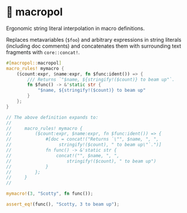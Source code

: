 # 🚨 macropol

Ergonomic string literal interpolation in macro definitions.

Replaces metavariables (`$foo`) and arbitrary expressions in string literals (including doc comments) and concatenates them with surrounding text fragments with `core::concat!`.
```rust
#[macropol::macropol]
macro_rules! mymacro {
    ($count:expr, $name:expr, fn $func:ident()) => {
        /// Returns `"$name, ${stringify!($count)} to beam up"`.
        fn $func() -> &'static str {
            "$name, ${stringify!($count)} to beam up"
        }
    };
}

// The above definition expands to:
//
//     macro_rules! mymacro {
//         ($count:expr, $name:expr, fn $func:ident()) => {
//             #[doc = concat!("Returns `\"", $name, ", ",
//                  stringify!($count), " to beam up\"`.")]
//             fn func() -> &'static str {
//                 concat!("", $name, ", ",
//                     stringify!($count), " to beam up")
//             }
//         };
//     }
//

mymacro!(3, "Scotty", fn func());

assert_eq!(func(), "Scotty, 3 to beam up");
```
